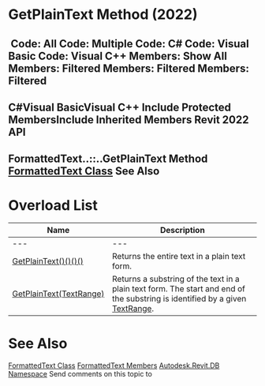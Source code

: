 # GetPlainText Method (2022)

﻿
 Code: All Code: Multiple Code: C# Code: Visual Basic Code: Visual C++  Members: Show All Members: Filtered Members: Filtered Members: Filtered   
---  
C#Visual BasicVisual C++
Include Protected MembersInclude Inherited Members
Revit 2022 API  
---  
FormattedText..::..GetPlainText Method   
[FormattedText Class](79a92343-2342-8325-1b51-f12c4fb05481.md "FormattedText Class") See Also  
---  
# Overload List
| Name | Description |
| --- | --- |
| --- | --- | --- |
| [GetPlainText()()()()](86974db8-8f2a-354f-f7f7-99542cbdff76.md "GetPlainText Method") | Returns the entire text in a plain text form. |
| [GetPlainText(TextRange)](3a6f5412-1efd-c4c0-b35b-621c9a29a1a5.md "GetPlainText Method \(TextRange\)") | Returns a substring of the text in a plain text form. The start and end of the substring is identified by a given [TextRange](8a00baaf-8cb8-d9f0-e0a0-eaa5aa16e55e.md "TextRange Class"). |

# See Also
[FormattedText Class](79a92343-2342-8325-1b51-f12c4fb05481.md "FormattedText Class")
[FormattedText Members](e74cf1df-845b-fcd2-01d3-005054467c53.md "FormattedText Members")
[Autodesk.Revit.DB Namespace](87546ba7-461b-c646-cbb1-2cb8f5bff8b2.md "Autodesk.Revit.DB Namespace")
Send comments on this topic to 